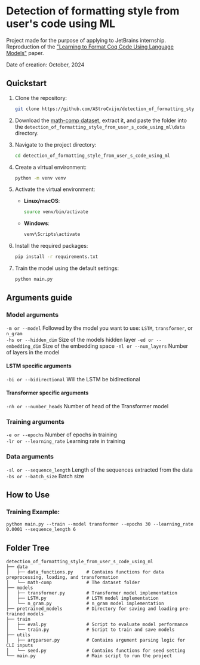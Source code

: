 # Detection of formatting style from user's code using ML

Project made for the purpose of applying to JetBrains internship. <br>
Reproduction of the ["Learning to Format Coq Code Using Language Models"](https://arxiv.org/pdf/2006.16743v1) paper.

Date of creation: October, 2024

## Quickstart
1. Clone the repository:
    ```bash
    git clone https://github.com/AStroCvijo/detection_of_formatting_style_from_user_s_code_using_ml.git
    ```

2. Download the [math-comp dataset](https://github.com/math-comp/math-comp), extract it, and paste the folder into the `detection_of_formatting_style_from_user_s_code_using_ml\data` directory.

3. Navigate to the project directory:
    ```bash
    cd detection_of_formatting_style_from_user_s_code_using_ml
    ```

4. Create a virtual environment:
    ```bash
    python -m venv venv
    ```

5. Activate the virtual environment:
    - **Linux/macOS**:
      ```bash
      source venv/bin/activate
      ```
    - **Windows**:
      ```bash
      venv\Scripts\activate
      ```

6. Install the required packages:
    ```bash
    pip install -r requirements.txt
    ```

7. Train the model using the default settings:
    ```bash
    python main.py
    ```

## Arguments guide 

### Model arguments
`-m or --model` Followed by the model you want to use: `LSTM`, `transformer`, or `n_gram`  
`-hs or --hidden_dim` Size of the models hidden layer
`-ed or --embedding_dim` Size of the embedding space
`-nl or --num_layers` Number of layers in the model

#### LSTM specific arguments
`-bi or --bidirectional` Will the LSTM be bidirectional

#### Transformer specific arguments
`-nh or --number_heads` Number of head of the Transformer model

### Training arguments
`-e or --epochs` Number of epochs in training  
`-lr or --learning_rate` Learning rate in training  

### Data arguments
`-sl or --sequence_length` Length of the sequences extracted from the data  
`-bs or --batch_size` Batch size  

## How to Use

 ### Training Example: 
`python main.py --train --model transformer --epochs 30 --learning_rate 0.0001 --sequence_length 6`

## Folder Tree

```
detection_of_formatting_style_from_user_s_code_using_ml
├── data
│   ├── data_functions.py     # Contains functions for data preprocessing, loading, and transformation
│   └── math-comp             # The dataset folder
├── models
│   ├── transformer.py        # Transformer model implementation
│   ├── LSTM.py               # LSTM model implementation
│   └── n_gram.py             # n_gram model implementation
├── pretrained_models         # Directory for saving and loading pre-trained models
├── train
│   ├── eval.py               # Script to evaluate model performance
│   └── train.py              # Script to train and save models
├── utils
│   ├── argparser.py          # Contains argument parsing logic for CLI inputs
│   └── seed.py               # Contains functions for seed setting
└── main.py                   # Main script to run the project
```
